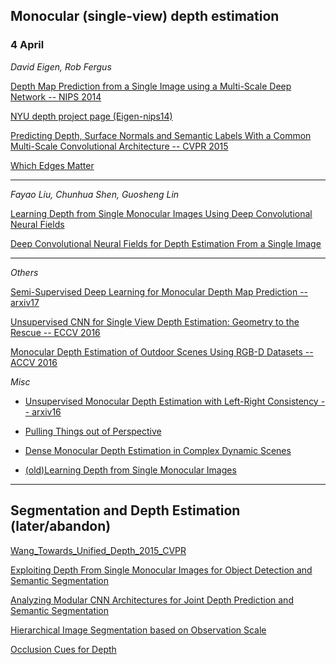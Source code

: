 ## Monocular (single-view) depth estimation

### 4 April

*David Eigen, Rob Fergus*

[Depth Map Prediction from a Single Image using a Multi-Scale Deep Network -- NIPS 2014](http://papers.nips.cc/paper/5539-depth-map-prediction-from-a-single-image-using-a-multi-scale-deep-network)

[NYU depth project page (Eigen-nips14)](https://www.cs.nyu.edu/~deigen/depth/)

[Predicting Depth, Surface Normals and Semantic Labels With a Common Multi-Scale Convolutional Architecture -- CVPR 2015](http://www.cv-foundation.org/openaccess/content_iccv_2015/html/Eigen_Predicting_Depth_Surface_ICCV_2015_paper.html)

[Which Edges Matter](http://www.cs.cmu.edu/~aayushb/pubs/edges.pdf)

---

*Fayao Liu, Chunhua Shen, Guosheng Lin*

[Learning Depth from Single Monocular Images Using Deep Convolutional Neural Fields](http://ieeexplore.ieee.org/abstract/document/7346484/)

[Deep Convolutional Neural Fields for Depth Estimation From a Single Image](http://www.cv-foundation.org/openaccess/content_cvpr_2015/html/Liu_Deep_Convolutional_Neural_2015_CVPR_paper.html)

---

*Others*

[Semi-Supervised Deep Learning for Monocular Depth Map Prediction -- arxiv17](https://arxiv.org/abs/1702.02706)

[Unsupervised CNN for Single View Depth Estimation: Geometry to the Rescue -- ECCV 2016](http://link.springer.com/chapter/10.1007/978-3-319-46484-8_45)

[Monocular Depth Estimation of Outdoor Scenes Using RGB-D Datasets -- ACCV 2016](http://link.springer.com/chapter/10.1007/978-3-319-54427-4_7)

*Misc*

- [Unsupervised Monocular Depth Estimation with Left-Right Consistency -- arxiv16](https://arxiv.org/abs/1609.03677)

- [Pulling Things out of Perspective](http://www.cv-foundation.org/openaccess/content_cvpr_2014/html/Ladicky_Pulling_Things_out_2014_CVPR_paper.html)

- [Dense Monocular Depth Estimation in Complex Dynamic Scenes](https://web.stanford.edu/~cqf/papers/Dense_Monocular_Depth_CVPR2016.pdf)

- [(old)Learning Depth from Single Monocular Images](https://papers.nips.cc/paper/2921-learning-depth-from-single-monocular-images)

---

## Segmentation and Depth Estimation (later/abandon)

[Wang_Towards_Unified_Depth_2015_CVPR](http://www.cv-foundation.org/openaccess/content_cvpr_2015/papers/Wang_Towards_Unified_Depth_2015_CVPR_paper.pdf)

[Exploiting Depth From Single Monocular Images for Object Detection and Semantic Segmentation](http://ieeexplore.ieee.org/abstract/document/7707416/)

[Analyzing Modular CNN Architectures for Joint Depth Prediction and Semantic Segmentation](https://arxiv.org/abs/1702.08009)

[Hierarchical Image Segmentation based on Observation Scale](https://hal.archives-ouvertes.fr/hal-00789387/document)

[Occlusion Cues for Depth](http://download.springer.com/static/pdf/12/chp%253A10.1007%252F978-3-642-04617-9_13.pdf?originUrl=http%3A%2F%2Flink.springer.com%2Fchapter%2F10.1007%2F978-3-642-04617-9_13&token2=exp=1490809990~acl=%2Fstatic%2Fpdf%2F12%2Fchp%25253A10.1007%25252F978-3-642-04617-9_13.pdf%3ForiginUrl%3Dhttp%253A%252F%252Flink.springer.com%252Fchapter%252F10.1007%252F978-3-642-04617-9_13*~hmac=e0f715c8f45e18479ffa0e3197659d087d12eb0ce33cc8532763c63b9038ae55)
